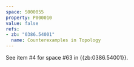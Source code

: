 ```yaml
---
space: S000055
property: P000010
value: false
refs:
- zb: "0386.54001"
  name: Counterexamples in Topology
---
```


See item #4 for space #63 in {{zb:0386.54001}}.
